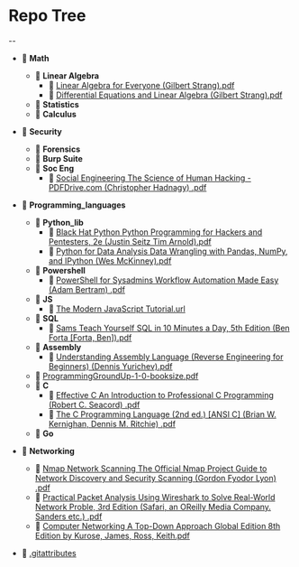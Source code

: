 # Repo Tree
--
- 📂 __Math__
  - 📂 __Linear Algebra__
    - 📄 [Linear Algebra for Everyone (Gilbert Strang).pdf](Math/Linear%20Algebra/Linear%20Algebra%20for%20Everyone%20(Gilbert%20Strang).pdf)
    - 📄 [Differential Equations and Linear Algebra (Gilbert Strang).pdf](Math/Linear%20Algebra/Differential%20Equations%20and%20Linear%20Algebra%20(Gilbert%20Strang).pdf)
  - 📂 __Statistics__
  - 📂 __Calculus__

- 📂 __Security__
  - 📂 __Forensics__
  - 📂 __Burp Suite__
  - 📂 __Soc Eng__
    - 📄 [Social Engineering The Science of Human Hacking - PDFDrive.com (Christopher Hadnagy) .pdf](Security/Soc%20Eng/Social%20Engineering%20The%20Science%20of%20Human%20Hacking%20-%20PDFDrive.com%20(Christopher%20Hadnagy)%20.pdf)

- 📂 __Programming_languages__
  - 📂 __Python_lib__
    - 📄 [Black Hat Python Python Programming for Hackers and Pentesters, 2e (Justin Seitz Tim Arnold).pdf](Programming_languages/Python_lib/Black%20Hat%20Python%20Python%20Programming%20for%20Hackers%20and%20Pentesters%2C%202e%20(Justin%20Seitz%20Tim%20Arnold).pdf)
    - 📄 [Python for Data Analysis Data Wrangling with Pandas, NumPy, and IPython (Wes McKinney).pdf](Programming_languages/Python_lib/Python%20for%20Data%20Analysis%20Data%20Wrangling%20with%20Pandas%2C%20NumPy%2C%20and%20IPython%20(Wes%20McKinney).pdf)
  - 📂 __Powershell__
    - 📄 [PowerShell for Sysadmins Workflow Automation Made Easy (Adam Bertram) .pdf](Programming_languages/Powershell/PowerShell%20for%20Sysadmins%20Workflow%20Automation%20Made%20Easy%20(Adam%20Bertram)%20.pdf)
  - 📂 __JS__
    - 📄 [The Modern JavaScript Tutorial.url](Programming_languages/JS/The%20Modern%20JavaScript%20Tutorial.url)
  - 📂 __SQL__
    - 📄 [Sams Teach Yourself SQL in 10 Minutes a Day, 5th Edition (Ben Forta [Forta, Ben]).pdf](Programming_languages/SQL/Sams%20Teach%20Yourself%20SQL%20in%2010%20Minutes%20a%20Day%2C%205th%20Edition%20(Ben%20Forta%20%5BForta%2C%20Ben%5D).pdf)
  - 📂 __Assembly__
    - 📄 [Understanding Assembly Language (Reverse Engineering for Beginners) (Dennis Yurichev).pdf](Programming_languages/Assembly/Understanding%20Assembly%20Language%20(Reverse%20Engineering%20for%20Beginners)%20(Dennis%20Yurichev).pdf)
  - 📄 [ProgrammingGroundUp-1-0-booksize.pdf](Programming_languages/ProgrammingGroundUp-1-0-booksize.pdf)
  - 📂 __C__
    - 📄 [Effective C An Introduction to Professional C Programming (Robert C. Seacord) .pdf](Programming_languages/C/Effective%20C%20An%20Introduction%20to%20Professional%20C%20Programming%20(Robert%20C.%20Seacord)%20.pdf)
    - 📄 [The C Programming Language (2nd ed.) [ANSI C] (Brian W. Kernighan, Dennis M. Ritchie) .pdf](Programming_languages/C/The%20C%20Programming%20Language%20(2nd%20ed.)%20%5BANSI%20C%5D%20(Brian%20W.%20Kernighan%2C%20Dennis%20M.%20Ritchie)%20.pdf)
  - 📂 __Go__

- 📂 __Networking__
  - 📄 [Nmap Network Scanning The Official Nmap Project Guide to Network Discovery and Security Scanning (Gordon Fyodor Lyon) .pdf](Networking/Nmap%20Network%20Scanning%20The%20Official%20Nmap%20Project%20Guide%20to%20Network%20Discovery%20and%20Security%20Scanning%20(Gordon%20Fyodor%20Lyon)%20.pdf)
  - 📄 [Practical Packet Analysis Using Wireshark to Solve Real-World Network Proble, 3rd Edition (Safari, an OReilly Media Company. Sanders etc.) .pdf](Networking/Practical%20Packet%20Analysis%20Using%20Wireshark%20to%20Solve%20Real-World%20Network%20Proble%2C%203rd%20Edition%20(Safari%2C%20an%20OReilly%20Media%20Company.%20Sanders%20etc.)%20.pdf)
  - 📄 [Computer Networking A Top-Down Approach Global Edition 8th Edition by Kurose, James, Ross, Keith.pdf](Networking/Computer%20Networking%20A%20Top-Down%20Approach%20Global%20Edition%208th%20Edition%20by%20Kurose%2C%20James%2C%20Ross%2C%20Keith.pdf)

- 📄 [.gitattributes](.gitattributes)
